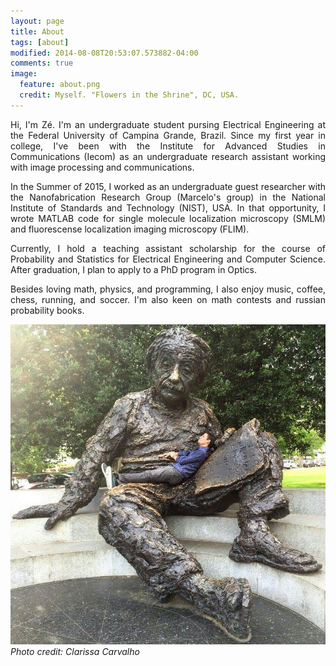 ```yaml
---
layout: page
title: About
tags: [about]
modified: 2014-08-08T20:53:07.573882-04:00
comments: true
image:
  feature: about.png
  credit: Myself. "Flowers in the Shrine", DC, USA.
---
```

<p style='text-align: justify;'>
Hi, I'm Zé. I'm an undergraduate student pursing Electrical Engineering at the Federal University of Campina Grande, Brazil. Since my first year in college, I've been with the Institute for Advanced Studies in Communications (Iecom) as an undergraduate research assistant working with image processing and communications.
</p>

<p style='text-align: justify;'>
In the Summer of 2015, I worked as an undergraduate guest researcher with the Nanofabrication Research Group (Marcelo's group) in the National Institute of Standards and Technology (NIST), USA. In that opportunity, I wrote MATLAB code for single molecule localization microscopy (SMLM) and fluorescense localization imaging microscopy (FLIM).
</p>

<p style='text-align: justify;'>
Currently, I hold a teaching assistant scholarship for the course of Probability and Statistics for Electrical Engineering and Computer Science. After graduation, I plan to apply to a PhD program in Optics.
</p>

<p style='text-align: justify;'>
Besides loving math, physics, and programming, I also enjoy music, coffee, chess, running, and soccer. I'm also keen on math contests and russian probability books.
</p>

<img src="../images/einstein.jpg" alt="relatively relaxed" style="
idth:512px;height:512px;"> 
_Photo credit: Clarissa Carvalho_
